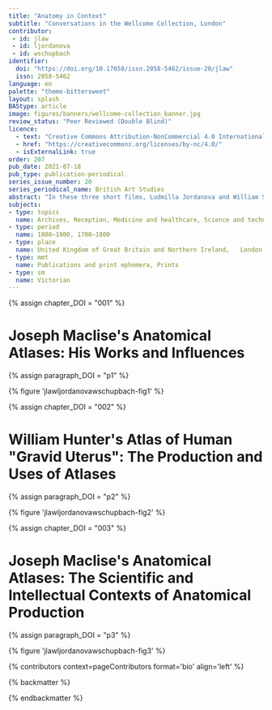 ```yaml
---
title: "Anatomy in Context"
subtitle: "Conversations in the Wellcome Collection, London"
contributor:
 - id: jlaw
 - id: ljordanova
 - id: wschupbach
identifier:
  doi: "https://doi.org/10.17658/issn.2058-5462/issue-20/jlaw"
  issn: 2058-5462
language: en
palette: "theme-bittersweet"
layout: splash
BAStype: article
image: figures/banners/wellcome-collection_banner.jpg
review_status: "Peer Reviewed (Double Blind)"
licence:
  - text: "Creative Commons Attribution-NonCommercial 4.0 International (CC BY-NC 4.0)"
  - href: "https://creativecommons.org/licenses/by-nc/4.0/"
  - isExternalLink: true
order: 207
pub_date: 2021-07-18
pub_type: publication-periodical
series_issue_number: 20
series_periodical_name: British Art Studies
abstract: "In these three short films, Ludmilla Jordanova and William Schupbach discuss the production, use, and circulation of a range of anatomical images and texts from the eighteenth and nineteenth centuries in the Wellcome Collection. With a focus on works by Joseph Maclise and his predecessors, the discussants consider the aesthetic, scientific, and philosophical contexts in which anatomists and artists made images of the inside of the human body. They also discuss the professional networks involved in the production of William Hunter's *The Anatomy of the Human Gravid Uterus*, Richard Quain's *The Anatomy of the Arteries of the Human Body*, Maclise's *Surgical Anatomy*, among others*.* By turning pages, examining binding, deciphering inscriptions, and comparing editions, Jordanova and Schupbach engage with the materiality of the atlases, reminding us that they functioned as both working objects and collectors' items."
subjects:
- type: topics
  name: Archives, Reception, Medicine and healthcare, Science and technology, Aesthetics, The body
- type: period
  name: 1800–1900, 1700–1800
- type: place
  name: United Kingdom of Great Britain and Northern Ireland,	London
- type: mmt
  name: Publications and print ephemera, Prints
- type: sm
  name: Victorian
---
```


{% assign chapter_DOI = "001" %}

# Joseph Maclise\'s Anatomical Atlases: His Works and Influences

{% assign paragraph_DOI = "p1" %}

{% figure 'jlawljordanovawschupbach-fig1' %}

{% assign chapter_DOI = "002" %}

# William Hunter\'s Atlas of Human "Gravid Uterus": The Production and Uses of Atlases

{% assign paragraph_DOI = "p2" %}

{% figure 'jlawljordanovawschupbach-fig2' %}

{% assign chapter_DOI = "003" %}

# Joseph Maclise\'s Anatomical Atlases: The Scientific and Intellectual Contexts of Anatomical Production

{% assign paragraph_DOI = "p3" %}

{% figure 'jlawljordanovawschupbach-fig3' %}

{% contributors context=pageContributors format='bio' align='left' %}

{% backmatter %}

{% endbackmatter %}